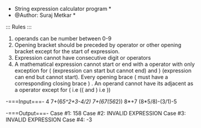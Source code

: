 * String expression calculator program *
* @Author: Suraj Metkar *

::: Rules :::
1) operands can be number between 0-9
2) Opening bracket should be preceded by operator or other opening bracket except for the start of expression.
3) Expression cannot have consecutive digit or operators
4) A mathematical expression cannot start or end with a operator with only exception for ( (expression can start but cannot end) and ) (expression can end but cannot start). Every opening brace ( must have a corresponding closing brace ) . An operand cannot have its adjacent as a operator except for ( i.e (( and ) i.e ))

-===Input===-
4
7+(6*5^2+3-4/2)
7+(67(56*2))
8*+7
(8*5/8)-(3/1)-5

-===Output===-
Case #1: 158
Case #2: INVALID EXPRESSION
Case #3: INVALID EXPRESSION
Case #4: -3